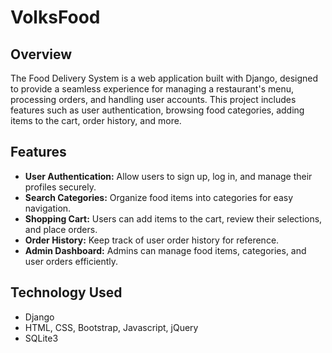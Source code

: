 # VolksFood

## Overview

The Food Delivery System is a web application built with Django, designed to provide a seamless experience for managing a restaurant's menu, processing orders, and handling user accounts. This project includes features such as user authentication, browsing food categories, adding items to the cart, order history, and more.

## Features

- **User Authentication:** Allow users to sign up, log in, and manage their profiles securely.
- **Search Categories:** Organize food items into categories for easy navigation.
- **Shopping Cart:** Users can add items to the cart, review their selections, and place orders.
- **Order History:** Keep track of user order history for reference.
- **Admin Dashboard:** Admins can manage food items, categories, and user orders efficiently.

## Technology Used
- Django
- HTML, CSS, Bootstrap, Javascript, jQuery
- SQLite3
 




